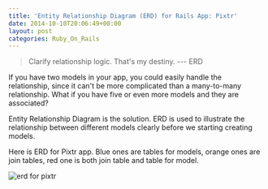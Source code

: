 ```yaml
---
title: 'Entity Relationship Diagram (ERD) for Rails App: Pixtr'
date: 2014-10-10T20:06:49+00:00
layout: post
categories: Ruby_On_Rails
---
```


> Clarify relationship logic. That's my destiny. --- ERD

If you have two models in your app, you could easily handle the relationship, since it can't be more complicated than a many-to-many relationship. What if you have five or even more models and they are associated?

Entity Relationship Diagram is the solution. ERD is used to illustrate the relationship between different models clearly before we starting creating models.

Here is ERD for Pixtr app. Blue ones are tables for models, orange ones are join tables, red one is both join table and table for model.

![erd for pixtr](/assets/images/2014/10/erd-for-rails-app-pixtr.jpg)
